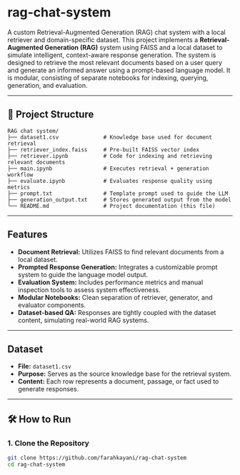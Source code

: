 # rag-chat-system
A custom Retrieval-Augmented Generation (RAG) chat system with a local retriever and domain-specific dataset.
This project implements a **Retrieval-Augmented Generation (RAG)** system using FAISS and a local dataset to simulate intelligent, context-aware response generation. The system is designed to retrieve the most relevant documents based on a user query and generate an informed answer using a prompt-based language model. It is modular, consisting of separate notebooks for indexing, querying, generation, and evaluation.

---

## 📁 Project Structure

```text
RAG chat system/
├── dataset1.csv              # Knowledge base used for document retrieval
├── retriever_index.faiss     # Pre-built FAISS vector index
├── retriever.ipynb           # Code for indexing and retrieving relevant documents
├── main.ipynb                # Executes retrieval + generation workflow
├── evaluate.ipynb            # Evaluates response quality using metrics
├── prompt.txt                # Template prompt used to guide the LLM
├── generation_output.txt     # Stores generated output from the model
└── README.md                 # Project documentation (this file)
```


---

##  Features

- **Document Retrieval:** Utilizes FAISS to find relevant documents from a local dataset.
- **Prompted Response Generation:** Integrates a customizable prompt system to guide the language model output.
- **Evaluation System:** Includes performance metrics and manual inspection tools to assess system effectiveness.
- **Modular Notebooks:** Clean separation of retriever, generator, and evaluator components.
- **Dataset-based QA:** Responses are tightly coupled with the dataset content, simulating real-world RAG systems.

---

## Dataset

- **File:** `dataset1.csv`
- **Purpose:** Serves as the source knowledge base for the retrieval system.
- **Content:** Each row represents a document, passage, or fact used to generate responses.

---

## 🛠️ How to Run

### 1. Clone the Repository
```bash
git clone https://github.com/farahkayani/rag-chat-system
cd rag-chat-system
